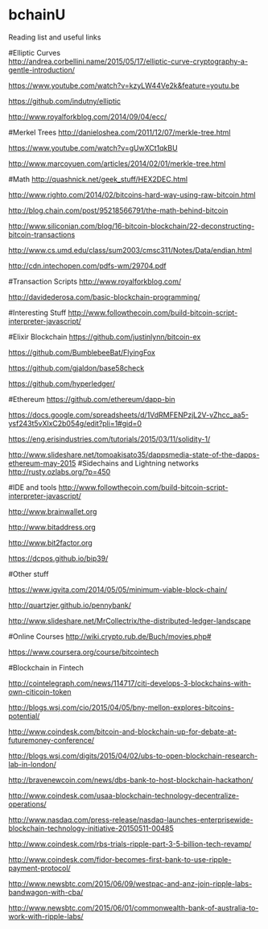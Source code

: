 # bchainU
Reading list and useful links

#Elliptic Curves  
http://andrea.corbellini.name/2015/05/17/elliptic-curve-cryptography-a-gentle-introduction/

https://www.youtube.com/watch?v=kzyLW44Ve2k&feature=youtu.be 

https://github.com/indutny/elliptic

http://www.royalforkblog.com/2014/09/04/ecc/

#Merkel Trees
http://danieloshea.com/2011/12/07/merkle-tree.html

https://www.youtube.com/watch?v=gUwXCt1qkBU

http://www.marcoyuen.com/articles/2014/02/01/merkle-tree.html


#Math 
http://quashnick.net/geek_stuff/HEX2DEC.html

http://www.righto.com/2014/02/bitcoins-hard-way-using-raw-bitcoin.html 

http://blog.chain.com/post/95218566791/the-math-behind-bitcoin

http://www.siliconian.com/blog/16-bitcoin-blockchain/22-deconstructing-bitcoin-transactions

http://www.cs.umd.edu/class/sum2003/cmsc311/Notes/Data/endian.html

http://cdn.intechopen.com/pdfs-wm/29704.pdf

#Transaction Scripts
http://www.royalforkblog.com/

http://davidederosa.com/basic-blockchain-programming/

#Interesting Stuff
http://www.followthecoin.com/build-bitcoin-script-interpreter-javascript/

#Elixir Blockchain
https://github.com/justinlynn/bitcoin-ex

https://github.com/BumblebeeBat/FlyingFox

https://github.com/gjaldon/base58check

https://github.com/hyperledger/

#Ethereum 
https://github.com/ethereum/dapp-bin

https://docs.google.com/spreadsheets/d/1VdRMFENPzjL2V-vZhcc_aa5-ysf243t5vXlxC2b054g/edit?pli=1#gid=0

https://eng.erisindustries.com/tutorials/2015/03/11/solidity-1/

http://www.slideshare.net/tomoakisato35/dappsmedia-state-of-the-dapps-ethereum-may-2015
#Sidechains and Lightning networks
http://rusty.ozlabs.org/?p=450

#IDE and tools
http://www.followthecoin.com/build-bitcoin-script-interpreter-javascript/

http://www.brainwallet.org

http://www.bitaddress.org

http://www.bit2factor.org

https://dcpos.github.io/bip39/

#Other stuff

https://www.igvita.com/2014/05/05/minimum-viable-block-chain/

http://quartzjer.github.io/pennybank/

http://www.slideshare.net/MrCollectrix/the-distributed-ledger-landscape

#Online Courses
http://wiki.crypto.rub.de/Buch/movies.php#

https://www.coursera.org/course/bitcointech

#Blockchain in Fintech
 
http://cointelegraph.com/news/114717/citi-develops-3-blockchains-with-own-citicoin-token

http://blogs.wsj.com/cio/2015/04/05/bny-mellon-explores-bitcoins-potential/

http://www.coindesk.com/bitcoin-and-blockchain-up-for-debate-at-futuremoney-conference/

http://blogs.wsj.com/digits/2015/04/02/ubs-to-open-blockchain-research-lab-in-london/

http://bravenewcoin.com/news/dbs-bank-to-host-blockchain-hackathon/

http://www.coindesk.com/usaa-blockchain-technology-decentralize-operations/

http://www.nasdaq.com/press-release/nasdaq-launches-enterprisewide-blockchain-technology-initiative-20150511-00485

http://www.coindesk.com/rbs-trials-ripple-part-3-5-billion-tech-revamp/

http://www.coindesk.com/fidor-becomes-first-bank-to-use-ripple-payment-protocol/

http://www.newsbtc.com/2015/06/09/westpac-and-anz-join-ripple-labs-bandwagon-with-cba/

http://www.newsbtc.com/2015/06/01/commonwealth-bank-of-australia-to-work-with-ripple-labs/



